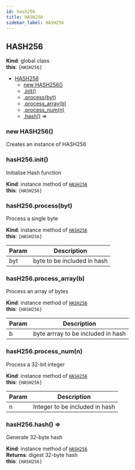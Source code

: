 ```yaml
---
id: hash256
title: HASH256
sidebar_label: HASH256
---
```


<a name="HASH256"></a>

## HASH256
**Kind**: global class  
**this**: <code>{HASH256}</code>  

* [HASH256](#HASH256)
    * [new HASH256()](#new_HASH256_new)
    * [.init()](#HASH256+init)
    * [.process(byt)](#HASH256+process)
    * [.process_array(b)](#HASH256+process_array)
    * [.process_num(n)](#HASH256+process_num)
    * [.hash()](#HASH256+hash) ⇒

<a name="new_HASH256_new"></a>

### new HASH256()
Creates an instance of HASH256

<a name="HASH256+init"></a>

### hasH256.init()
Initialise Hash function

**Kind**: instance method of [<code>HASH256</code>](#HASH256)  
**this**: <code>{HASH256}</code>  
<a name="HASH256+process"></a>

### hasH256.process(byt)
Process a single byte

**Kind**: instance method of [<code>HASH256</code>](#HASH256)  
**this**: <code>{HASH256}</code>  

| Param | Description |
| --- | --- |
| byt | byte to be included in hash |

<a name="HASH256+process_array"></a>

### hasH256.process\_array(b)
Process an array of bytes

**Kind**: instance method of [<code>HASH256</code>](#HASH256)  
**this**: <code>{HASH256}</code>  

| Param | Description |
| --- | --- |
| b | byte arrray to be included in hash |

<a name="HASH256+process_num"></a>

### hasH256.process\_num(n)
Process a 32-bit integer

**Kind**: instance method of [<code>HASH256</code>](#HASH256)  
**this**: <code>{HASH256}</code>  

| Param | Description |
| --- | --- |
| n | Integer to be included in hash |

<a name="HASH256+hash"></a>

### hasH256.hash() ⇒
Generate 32-byte hash

**Kind**: instance method of [<code>HASH256</code>](#HASH256)  
**Returns**: digest 32-byte hash  
**this**: <code>{HASH256}</code>  
